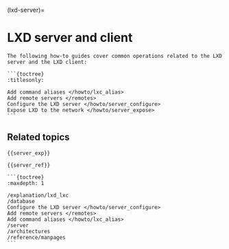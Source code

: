 (lxd-server)=
# LXD server and client

````{only} diataxis
The following how-to guides cover common operations related to the LXD server and the LXD client:

```{toctree}
:titlesonly:

Add command aliases </howto/lxc_alias>
Add remote servers </remotes>
Configure the LXD server </howto/server_configure>
Expose LXD to the network </howto/server_expose>
```
````

## Related topics

```{only} diataxis
{{server_exp}}

{{server_ref}}
```

````{only} topical
```{toctree}
:maxdepth: 1

/explanation/lxd_lxc
/database
Configure the LXD server </howto/server_configure>
Add remote servers </remotes>
Add command aliases </howto/lxc_alias>
/server
/architectures
/reference/manpages
```
````

